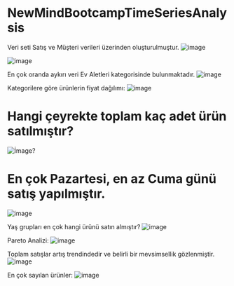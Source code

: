# NewMindBootcampTimeSeriesAnalysis

Veri seti Satış ve Müşteri verileri üzerinden oluşturulmuştur.
![image](https://github.com/user-attachments/assets/1232ca6f-cbb8-4d6f-b943-7fcfe83b3343)

![image](https://github.com/user-attachments/assets/0b61d170-1bf1-4135-880a-16feb7db82ed)

En çok oranda aykırı veri Ev Aletleri kategorisinde bulunmaktadır. 
![image](https://github.com/user-attachments/assets/bb2d3c41-4b02-442e-8f3a-88cfd5ee706a)

Kategorilere göre ürünlerin fiyat dağılımı: 
![image](https://github.com/user-attachments/assets/01e1a081-e2ea-4118-8226-513b8bdb1f37)

# Hangi çeyrekte toplam kaç adet ürün satılmıştır?
![İmage?](https://github.com/user-attachments/assets/4839dfa3-89c9-4c88-b2b9-44e95076e587)

# En çok Pazartesi, en az Cuma günü satış yapılmıştır.
![image](https://github.com/user-attachments/assets/ce992137-6d46-48d5-9e18-da57f051bd3f)

Yaş grupları en çok hangi ürünü satın almıştır?
![image](https://github.com/user-attachments/assets/c284b9fc-7850-46b0-980e-cb3ca8e143f9)

Pareto Analizi:
![image](https://github.com/user-attachments/assets/2a096e6c-76c0-449a-a088-2ceebcf08092)

Toplam satışlar artış trendindedir ve belirli bir mevsimsellik gözlenmiştir.
![image](https://github.com/user-attachments/assets/f3e6efa1-dfa5-4de6-a585-8277b9466ab5)

En çok sayılan ürünler: 
![image](https://github.com/user-attachments/assets/adbee03f-001b-4a64-b03e-6a8f85c33691)




